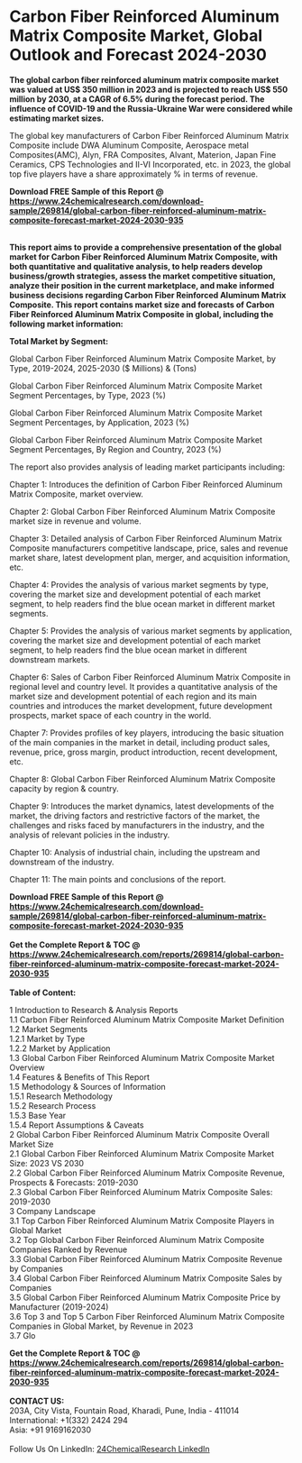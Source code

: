 <h1>Carbon Fiber Reinforced Aluminum Matrix Composite Market, Global Outlook and Forecast 2024-2030</h1><p><strong>The global carbon fiber reinforced aluminum matrix composite market was valued at US$ 350 million in 2023 and is projected to reach US$ 550 million by 2030, at a CAGR of 6.5% during the forecast period. The influence of COVID-19 and the Russia-Ukraine War were considered while estimating market sizes.</strong></p><p>
</p><p>The global key manufacturers of Carbon Fiber Reinforced Aluminum Matrix Composite include DWA Aluminum Composite, Aerospace metal Composites(AMC), Alyn, FRA Composites, Alvant, Materion, Japan Fine Ceramics, CPS Technologies and II-VI Incorporated, etc. in 2023, the global top five players have a share approximately % in terms of revenue.</p><div><b>Download FREE Sample of this Report @ 
            <a href="https://www.24chemicalresearch.com/download-sample/269814/global-carbon-fiber-reinforced-aluminum-matrix-composite-forecast-market-2024-2030-935">
            https://www.24chemicalresearch.com/download-sample/269814/global-carbon-fiber-reinforced-aluminum-matrix-composite-forecast-market-2024-2030-935</a></b></div><br><p>
<strong>This report aims to provide a comprehensive presentation of the global market for Carbon Fiber Reinforced Aluminum Matrix Composite, with both quantitative and qualitative analysis, to help readers develop business/growth strategies, assess the market competitive situation, analyze their position in the current marketplace, and make informed business decisions regarding Carbon Fiber Reinforced Aluminum Matrix Composite. This report contains market size and forecasts of Carbon Fiber Reinforced Aluminum Matrix Composite in global, including the following market information:</strong></p><p>
</p><p>
<strong>Total Market by Segment:</strong></p><p>
Global Carbon Fiber Reinforced Aluminum Matrix Composite Market, by Type, 2019-2024, 2025-2030 ($ Millions) &amp; (Tons)</p><p>
Global Carbon Fiber Reinforced Aluminum Matrix Composite Market Segment Percentages, by Type, 2023 (%)</p><p>
</p><p>
Global Carbon Fiber Reinforced Aluminum Matrix Composite Market Segment Percentages, by Application, 2023 (%)</p><p>
</p><p>
Global Carbon Fiber Reinforced Aluminum Matrix Composite Market Segment Percentages, By Region and Country, 2023 (%)</p><p>
</p><p>
The report also provides analysis of leading market participants including:</p><p>
</p><p>
</p><p>
Chapter 1: Introduces the definition of Carbon Fiber Reinforced Aluminum Matrix Composite, market overview.</p><p>
Chapter 2: Global Carbon Fiber Reinforced Aluminum Matrix Composite market size in revenue and volume.</p><p>
Chapter 3: Detailed analysis of Carbon Fiber Reinforced Aluminum Matrix Composite manufacturers competitive landscape, price, sales and revenue market share, latest development plan, merger, and acquisition information, etc.</p><p>
Chapter 4: Provides the analysis of various market segments by type, covering the market size and development potential of each market segment, to help readers find the blue ocean market in different market segments.</p><p>
Chapter 5: Provides the analysis of various market segments by application, covering the market size and development potential of each market segment, to help readers find the blue ocean market in different downstream markets.</p><p>
Chapter 6: Sales of Carbon Fiber Reinforced Aluminum Matrix Composite in regional level and country level. It provides a quantitative analysis of the market size and development potential of each region and its main countries and introduces the market development, future development prospects, market space of each country in the world.</p><p>
Chapter 7: Provides profiles of key players, introducing the basic situation of the main companies in the market in detail, including product sales, revenue, price, gross margin, product introduction, recent development, etc.</p><p>
Chapter 8: Global Carbon Fiber Reinforced Aluminum Matrix Composite capacity by region &amp; country.</p><p>
Chapter 9: Introduces the market dynamics, latest developments of the market, the driving factors and restrictive factors of the market, the challenges and risks faced by manufacturers in the industry, and the analysis of relevant policies in the industry.</p><p>
Chapter 10: Analysis of industrial chain, including the upstream and downstream of the industry.</p><p>
Chapter 11: The main points and conclusions of the report.</p><div><b>Download FREE Sample of this Report @ 
            <a href="https://www.24chemicalresearch.com/download-sample/269814/global-carbon-fiber-reinforced-aluminum-matrix-composite-forecast-market-2024-2030-935">
            https://www.24chemicalresearch.com/download-sample/269814/global-carbon-fiber-reinforced-aluminum-matrix-composite-forecast-market-2024-2030-935</a></b></div><br><div><b>Get the Complete Report & TOC @ 
            <a href="https://www.24chemicalresearch.com/reports/269814/global-carbon-fiber-reinforced-aluminum-matrix-composite-forecast-market-2024-2030-935">
            https://www.24chemicalresearch.com/reports/269814/global-carbon-fiber-reinforced-aluminum-matrix-composite-forecast-market-2024-2030-935</a></b></div><br>
            <b>Table of Content:</b><p>1 Introduction to Research & Analysis Reports<br />
    1.1 Carbon Fiber Reinforced Aluminum Matrix Composite Market Definition<br />
    1.2 Market Segments<br />
        1.2.1 Market by Type<br />
        1.2.2 Market by Application<br />
    1.3 Global Carbon Fiber Reinforced Aluminum Matrix Composite Market Overview<br />
    1.4 Features & Benefits of This Report<br />
    1.5 Methodology & Sources of Information<br />
        1.5.1 Research Methodology<br />
        1.5.2 Research Process<br />
        1.5.3 Base Year<br />
        1.5.4 Report Assumptions & Caveats<br />
2 Global Carbon Fiber Reinforced Aluminum Matrix Composite Overall Market Size<br />
    2.1 Global Carbon Fiber Reinforced Aluminum Matrix Composite Market Size: 2023 VS 2030<br />
    2.2 Global Carbon Fiber Reinforced Aluminum Matrix Composite Revenue, Prospects & Forecasts: 2019-2030<br />
    2.3 Global Carbon Fiber Reinforced Aluminum Matrix Composite Sales: 2019-2030<br />
3 Company Landscape<br />
    3.1 Top Carbon Fiber Reinforced Aluminum Matrix Composite Players in Global Market<br />
    3.2 Top Global Carbon Fiber Reinforced Aluminum Matrix Composite Companies Ranked by Revenue<br />
    3.3 Global Carbon Fiber Reinforced Aluminum Matrix Composite Revenue by Companies<br />
    3.4 Global Carbon Fiber Reinforced Aluminum Matrix Composite Sales by Companies<br />
    3.5 Global Carbon Fiber Reinforced Aluminum Matrix Composite Price by Manufacturer (2019-2024)<br />
    3.6 Top 3 and Top 5 Carbon Fiber Reinforced Aluminum Matrix Composite Companies in Global Market, by Revenue in 2023<br />
    3.7 Glo</p><div><b>Get the Complete Report & TOC @ 
            <a href="https://www.24chemicalresearch.com/reports/269814/global-carbon-fiber-reinforced-aluminum-matrix-composite-forecast-market-2024-2030-935">
            https://www.24chemicalresearch.com/reports/269814/global-carbon-fiber-reinforced-aluminum-matrix-composite-forecast-market-2024-2030-935</a></b></div><br><b>CONTACT US:</b><br>
            203A, City Vista, Fountain Road, Kharadi, Pune, India - 411014<br>
            International: +1(332) 2424 294<br>
            Asia: +91 9169162030 <br><br>
            Follow Us On LinkedIn: <a href="https://www.linkedin.com/company/24chemicalresearch/">24ChemicalResearch LinkedIn</a>